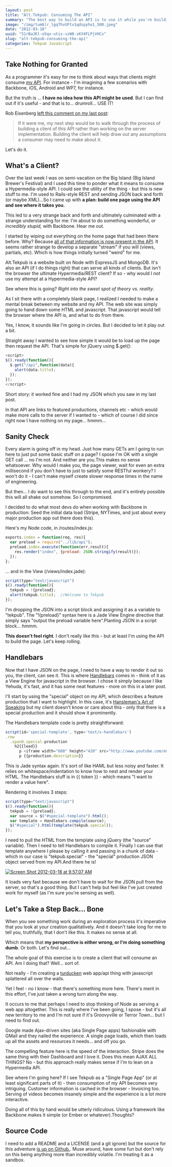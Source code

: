 ```yaml
---
layout: post
title: "Alt.Tekpub: Consuming The API"
summary: "The best way to build an API is to use it while you're building it. At least that's what I find the most effective. But how am I going to consume this API?"
image: "/img/tumblr_lgq7hvUFtv1qdspyho1_500.jpeg"
date: "2012-03-18"
uuid: "51rBaJKl-o5qx-utis-vzW8-sKV4FLPjVHCx"
slug: "alt-tekpub-consuming-the-api"
categories: Tekpub JavaScript
---
```


## Take Nothing for Granted
As a programmer it's easy for me to think about ways that clients might consume [my API](http://wekeroad.com/2012/03/13/my-week-with-the-hypermedia-cowboys/). For instance - I'm imagining a few scenarios with Backbone, iOS, Android and WP7, for instance.

But the truth is ... **I have no idea how this API might be used**. But I can find out if it's useful - and that is to... drumroll... USE IT!

Rob Eisenberg [left this comment on my last post](http://wekeroad.com/2012/03/13/my-week-with-the-hypermedia-cowboys/#comment-464531782):

> If it were me, my next step would be to walk through the process of building a client of this API rather than working on the server implementation. Building the client will help draw out any assumptions a consumer may need to make about it.

Let's do it.

## What's a Client?
Over the last week I was on semi-vacation on the Big Island (Big Island Brewer's Festival) and I used this time to ponder what it means to consume a Hypermedia-style API. I could see the utility of the thing - but this is new stuff to me. I'm used to Rails-style REST and sending JSON back and forth (or maybe XML)...So I came up with **a plan: build one page using the API and see where it takes you.**

This led to a very strange back and forth and ultimately culminated with a strange understanding for me: I'm about to do something wonderful, or _incredibly stupid,_ with Backbone. Hear me out.

I started by wiping out everything on the home page that had been there before. Why? Because [all of that information is now present in the API](https://github.com/robconery/alt-tekpub/blob/master/lib/api.js). It seems rather strange to develop a separate "stream" if you will (views, partials, etc). Which is how things initially turned "weird" for me.

Alt.Tekpub is a website built on Node with ExpressJS and MongoDB. It's also an API (if I do things right) that can serve all kinds of clients. But isn't the browser the ultimate Hypermedia/REST client? If so - why would I *not* use my attempt at a Hypermedia-style API?

See where this is going? _Right into the sweet spot of theory vs. reailty_.

As I sit there with a completely blank page, I realized I needed to make a mental break between my website and my API. The web site was simply going to hand down some HTML and javascript. That javascript would tell the browser where the API is, and what to do from there.

Yes, I know, it sounds like I'm going in circles. But I decided to let it play out a bit.

Straight away I wanted to see how simple it would be to load up the page then request the API. That's simple for jQuery using $.get():

```javascript
<script>
$().ready(function(){  
  $.get("/api",function(data){   
    alert(data.title);  
  });
});
</script>
```

Short story: it worked fine and I had my JSON which you saw in my last post.

In that API are links to featured productions, channels etc - which would make more calls to the server if I wanted to - which of course I did since right now I have nothing on my page... hmmm...

## Sanity Check
Every alarm is going off in my head. Just how many GETs am I going to run here to just put some basic stuff on a page? I spose I'm OK with a single GET call ... no I'm not. And neither are you.This makes no sense whatsoever. Why would I make you, the page viewer, wait for even an extra millisecond if you don't have to just to satisfy some RESTful wonkery? I won't do it - I can't make myself create slower response times in the name of engineering.

But then... I do want to see this through to the end, and it's entirely possible this will all shake out somehow. So I compromised.

I decided to do what most devs do when working with Backbone in production: Seed the initial data load (Stripe, NYTimes, and just about every major production app out there does this).

Here's my Node code, in /routes/index.js:

```javascript
exports.index = function(req, res){  
  var preload = require("../lib/api");  
  preload.index.execute(function(err,result){     
    res.render("index", {preload: JSON.stringify(result)});  
  });
};
```
... and in the View (/views/index.jade):

```javascript
script(type="text/javascript")  
$().ready(function(){    
  tekpub = !{preload};   
  alert(tekpub.title);  //Welcome to Tekpub 
});
```
I'm dropping the JSON into a script block and assigning it as a variable to "tekpub". The "!{preload}" syntax here is a Jade View Engine directive that simply says "output the preload variable here".Planting JSON in a script block... hmmm. 

**This doesn't feel right**. I don't really like this - but at least I'm using the API to build the page. Let's keep rolling.

## Handlebars
Now that I have JSON on the page, I need to have a way to render it out so you, the client, can see it. This is where [Handlebars](http://handlebarsjs.com/) comes in - think of it as a View Engine for javascript in the browser. I chose it simply because I like Yehuda, it's fast, and it has some neat features - more on this in a later post.

I'll start by using the "special" object on my API, which describes a feature production that I want to highlight. In this case, it's [Hansleman's Art of Speaking](http://tekpub.com/hanselman) but my client doesn't know or care about this - only that there is a special production and it should show it prominently.

The Handlebars template code is pretty straightforward:

```javascript
script(id='special-template', type='text/x-handlebars')  
.row    
  .span8.special-production      
    h2{{lead}}      
      p <iframe width="680" height="420" src="http://www.youtube.com/embed/{{production.youtube_preview}}"></iframe>      
      p {{production.description}}
```

This is Jade syntax again. It's sort of like HAML but less noisy and faster. It relies on whitespace/indentation to know how to nest and render your HTML. The Handlebars stuff is in {{ token }} - which means "I want to render a value here".

Rendering it involves 3 steps:

```javascript
script(type="text/javascript")  
$().ready(function(){    
  tekpub = !{preload};    
  var source = $("#special-template").html();    
  var template = Handlebars.compile(source);    
  $("#special").html(template(tekpub.special));  
});
```

I need to pull the HTML from the template using jQuery (the "source" variable). Then I need to tell Handlebars to compile it. Finally I can use that template anywhere I please by calling it and passing in a chunk of data - which in our case is "tekpub.special" - the "special" production JSON object served from my API.And there he is! 

[![](http://wekeroad.com/img/2012/03/Screen-Shot-2012-03-18-at-9.57.07-AM.png "Screen Shot 2012-03-18 at 9.57.07 AM")](http://wekeroad.com/img/2012/03/Screen-Shot-2012-03-18-at-9.57.07-AM.png)

It loads very fast because we don't have to wait for the JSON pull from the server, so that's a good thing. But I can't help but feel like I've just created work for myself (as I'm sure you're sensing as well).

## Let's Take a Step Back... Bone
When you see something work during an exploration process it's imperative that you look at your creation qualitatively. And it doesn't take long for me to tell you, truthfully, that I don't like this. It makes no sense at all.

Which means that **my perspective is either wrong, or I'm doing something dumb**. Or both. Let's find out...

The whole goal of this exercise is to create a client that will consume an API. Am I doing that? Well... sort of. 

Not really - I'm creating a [turducken](http://en.wikipedia.org/wiki/Turducken) web app/api thing with javascript splattered all over the walls.

Yet I feel - no I know - that there's something more here. There's merit in this effort, I've just taken a wrong turn along the way.

It occurs to me that perhaps I need to stop thinking of Node as serving a web app altogether. This is really where I've been going, I spose - but it's all new territory to me and I'm not sure if it's Groovyville or Terror Town... but I need to find out.

Google made Ajax-driven sites (aka Single Page apps) fashionable with GMail and they nailed the experience. A single page loads, which then loads up all the assets and resources it needs... and off you go.

The compelling feature here is the speed of the interaction. Stripe does the same thing with their Dashboard and I love it. Does this mean AJAX ALL THINGS? No - but this approach really makes sense if I'm to lean on a Hypermedia API.

See where I'm going here? If I see Tekpub as a "Single Page App" (or at least significant parts of it) - then consumption of my API becomes very intriguing. Customer information is cached in the browser - Invoicing too. Serving of videos becomes insanely simple and the experience is a lot more interactive.

Doing all of this by hand would be utterly ridiculous. Using a framework like Backbone makes it simple (or Ember or whatever).Thoughts?

## Source Code
I need to add a README and a LICENSE (and a git ignore) but the source for this adventure [is up on Github.](http://github.com/robconery/alt-tekpub). Muse around, have some fun but don't rely on this being anything more than incredibly volatile. I'm treating it as a sandbox.
